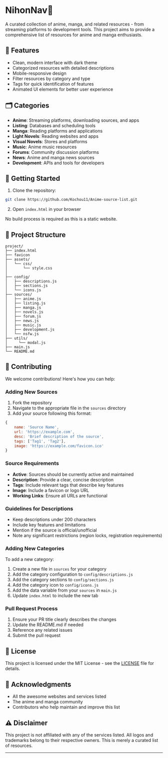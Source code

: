 # NihonNav🎌

A curated collection of anime, manga, and related resources - from streaming platforms to development tools. This project aims to provide a comprehensive list of resources for anime and manga enthusiasts.

## 🌟 Features

- Clean, modern interface with dark theme
- Categorized resources with detailed descriptions
- Mobile-responsive design
- Filter resources by category and type
- Tags for quick identification of features
- Animated UI elements for better user experience


## 🗂️ Categories

- **Anime**: Streaming platforms, downloading sources, and apps
- **Listing**: Databases and scheduling tools
- **Manga**: Reading platforms and applications
- **Light Novels**: Reading websites and apps
- **Visual Novels**: Stores and platforms
- **Music**: Anime music resources
- **Forums**: Community discussion platforms
- **News**: Anime and manga news sources
- **Development**: APIs and tools for developers

## 🚀 Getting Started

1. Clone the repository:
```bash
git clone https://github.com/Kochou11/Anime-source-list.git
```

2. Open `index.html` in your browser

No build process is required as this is a static website.

## 📁 Project Structure

```
project/
├── index.html
├── favicon
├── assets/
│   └── css/
│       └── style.css
│ 
├── config/
│   ├── descriptions.js
│   ├── sections.js
│   └── icons.js
├── sources/
│   ├── anime.js
│   ├── listing.js
│   ├── manga.js
│   ├── novels.js
│   ├── forum.js
│   ├── news.js
│   ├── music.js
│   ├── development.js
│   └── nsfw.js
├── utils/
│     └── modal.js
├── main.js
└── README.md
```

## 🤝 Contributing

We welcome contributions! Here's how you can help:

### Adding New Sources

1. Fork the repository
2. Navigate to the appropriate file in the `sources` directory
3. Add your source following this format:

```javascript
{
    name: 'Source Name',
    url: 'https://example.com',
    desc: 'Brief description of the source',
    tags: ['Tag1', 'Tag2'],
    image: 'https://example.com/favicon.ico'
}
```

### Source Requirements

- **Active**: Sources should be currently active and maintained
- **Description**: Provide a clear, concise description
- **Tags**: Include relevant tags that describe key features
- **Image**: Include a favicon or logo URL
- **Working Links**: Ensure all URLs are functional

### Guidelines for Descriptions

- Keep descriptions under 200 characters
- Include key features and limitations
- Mention if the source is official/unofficial
- Note any significant restrictions (region locks, registration requirements)

### Adding New Categories

To add a new category:

1. Create a new file in `sources` for your category
2. Add the category configuration to `config/descriptions.js`
3. Add the category sections to `config/sections.js`
4. Add the category icon to `config/icons.js`
5. Add the data variable from your `sources` in `main.js`
6. Update `index.html` to include the new tab

### Pull Request Process

1. Ensure your PR title clearly describes the changes
2. Update the README.md if needed
3. Reference any related issues
4. Submit the pull request


## 📝 License

This project is licensed under the MIT License - see the [LICENSE](https://github.com/Kochou11/Anime-source-list/blob/main/LICENSE) file for details.

## 🙏 Acknowledgments

- All the awesome websites and services listed
- The anime and manga community
- Contributors who help maintain and improve this list

## ⚠️ Disclaimer

This project is not affiliated with any of the services listed. All logos and trademarks belong to their respective owners. This is merely a curated list of resources.

---
